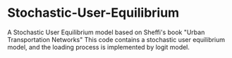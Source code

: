 # Stochastic-User-Equilibrium
A Stochastic User Equilibrium model based on Sheffi's book "Urban Transportation Networks"
This code contains a stochastic user equilibrium model, and the loading process is implemented by logit model.
